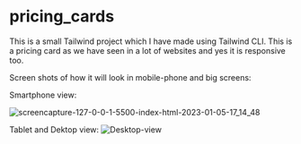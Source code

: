 # pricing_cards
This is a small Tailwind project which I have made using Tailwind CLI. This is a pricing card as we have seen in a lot of websites and yes it is responsive too.


Screen shots of how it will look in mobile-phone and big screens:

Smartphone view:

![screencapture-127-0-0-1-5500-index-html-2023-01-05-17_14_48](https://user-images.githubusercontent.com/89379595/210773040-ea28db8b-dd66-4fbc-b86d-184f4d7b3798.png)

Tablet and Dektop view:
![Desktop-view](https://user-images.githubusercontent.com/89379595/210773207-497d9f48-b821-419d-a048-0034082cb69b.png)
